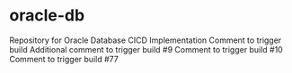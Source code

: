 # oracle-db
Repository for Oracle Database CICD Implementation
Comment to trigger build
Additional comment to trigger build #9
Comment to trigger build #10
Comment to trigger build #77

